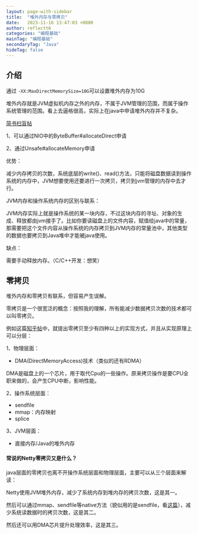 ```yaml
---
layout: page-with-sidebar
title:  "堆外内存与零拷贝"
date:   2023-11-16 13:47:03 +0800
author: reflectt6
categories: "编程基础"
mainTag: "编程基础"
secondaryTag: "Java"
hideTag: false
---
```


## 介绍

通过 `-XX:MaxDirectMemorySize=10G`可以设置堆外内存为10G

堆外内存就是JVM虚拟机内存之外的内存，不属于JVM管理的范围，而属于操作系统管理的范围。看上去逼格很高，实际上在java中申请堆外内存并不复杂。

[简书扫盲帖](https://www.jianshu.com/p/a63c3ace0a2f)

1、可以通过NIO中的ByteBuffer#allocateDirect申请

2、通过Unsafe#allocateMemory申请

优势：

减少内存拷贝的次数，系统底层的write()、read()方法，只能将磁盘数据读到操作系统的内存中，JVM想要使用还要进行一次拷贝，拷贝到jvm管理的内存中去才行。

JVM内存和操作系统内存的区别与联系：

JVM内存实际上就是操作系统的某一块内存，不过这块内存的寻址、对象的生成、释放都由jvm接手了。比如你要读磁盘上的文件内容，赋值给java中的常量，那需要把这个文件内容从操作系统的内存拷贝到JVM内存的常量池中，其他类型的数据也要拷贝到Java堆中才能被java使用。

缺点：

需要手动释放内存。（C/C++开发：想笑）



## 零拷贝

堆外内存和零拷贝有联系，但容易产生误解。

零拷贝是一个很宽泛的概念：按照我的理解，所有能减少数据拷贝次数的技术都可以叫零拷贝。

例如这篇[知乎帖](https://zhuanlan.zhihu.com/p/602572043)中，就提出零拷贝至少有四种以上的实现方式，并且从实现原理上可以分层：

1、物理层面：

- DMA(DirectMemoryAccess)技术（类似的还有RDMA）

​	DMA是磁盘上的一个芯片，用于取代Cpu的一些操作。原来拷贝操作是要CPU全职来做的，会产生CPU中断，影响性能。

2、操作系统层面：

- sendfile
- mmap：内存映射
- splice

3、JVM层面：

- 直接内存/Java的堆外内存

#### 常说的Netty零拷贝又是什么？

java层面的零拷贝也离不开操作系统层面和物理层面，主要可以从三个层面来解读：

Netty使用JVM堆外内存，减少了系统内存到堆内存的拷贝次数，这是其一。

然后可以通过mmap、sendfile等native方法（貌似用的是sendfile，看[这篇](https://baijiahao.baidu.com/s?id=1750269996376465605&wfr=spider&for=pc)），减少系统读数据时的拷贝次数，这是其二。

然后还可以用DMA芯片提升处理效率，这是其三。















